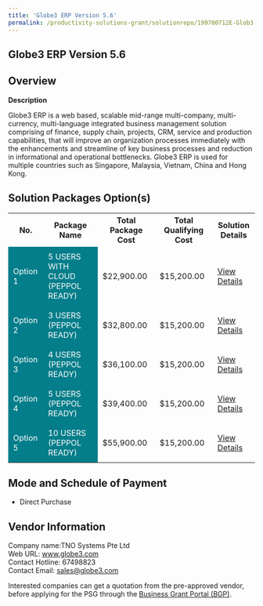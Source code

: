 ```yaml
---
title: 'Globe3 ERP Version 5.6'
permalink: /productivity-solutions-grant/solutionrepo/199700712E-Glob3-ERP-v-56-G
---
```


## Globe3 ERP Version 5.6

## Overview

**Description**

Globe3 ERP is a web based, scalable mid-range multi-company, multi-currency, multi-language integrated business management solution comprising of finance, supply chain, projects, CRM, service and production capabilities, that will improve an organization processes immediately with the enhancements and streamline of key business processes and reduction in informational and operational bottlenecks. Globe3 ERP is used for multiple countries such as Singapore, Malaysia, Vietnam, China and Hong Kong.

## Solution Packages Option(s)

<table>
<tr>
<th><b>No.</b></th>
<th><b>Package Name</b></th>
<th><b>Total Package Cost</b></th>
<th><b>Total Qualifying Cost</b></th>
<th><b>Solution Details</b></th>
</tr>
<tr>
<td style='padding: 10px; background-color: #037E8A; color: #FFFFFF;'>Option 1</td>
<td style='padding: 10px; background-color: #037E8A; color: #FFFFFF;'>5 USERS WITH CLOUD (PEPPOL READY)</td>
<td style='padding: 10px;'>$22,900.00</td>
<td style='padding: 10px;'>$15,200.00</td>
<td style='padding: 10px;'><a href='/images/psg/TNO_Globe3_01082024_Desensitised_Annex_3_Part1.pdf' target='_blank'>View Details</a></td>
</tr>
<tr>
<td style='padding: 10px; background-color: #037E8A; color: #FFFFFF;'>Option 2</td>
<td style='padding: 10px; background-color: #037E8A; color: #FFFFFF;'>3 USERS (PEPPOL READY)</td>
<td style='padding: 10px;'>$32,800.00</td>
<td style='padding: 10px;'>$15,200.00</td>
<td style='padding: 10px;'><a href='/images/psg/TNO_Globe3_01082024_Desensitised_Annex_3_Part2.pdf' target='_blank'>View Details</a></td>
</tr>
<tr>
<td style='padding: 10px; background-color: #037E8A; color: #FFFFFF;'>Option 3</td>
<td style='padding: 10px; background-color: #037E8A; color: #FFFFFF;'>4 USERS (PEPPOL READY)</td>
<td style='padding: 10px;'>$36,100.00</td>
<td style='padding: 10px;'>$15,200.00</td>
<td style='padding: 10px;'><a href='/images/psg/TNO_Globe3_01082024_Desensitised_Annex_3_Part3.pdf' target='_blank'>View Details</a></td>
</tr>
<tr>
<td style='padding: 10px; background-color: #037E8A; color: #FFFFFF;'>Option 4</td>
<td style='padding: 10px; background-color: #037E8A; color: #FFFFFF;'>5 USERS (PEPPOL READY)</td>
<td style='padding: 10px;'>$39,400.00</td>
<td style='padding: 10px;'>$15,200.00</td>
<td style='padding: 10px;'><a href='/images/psg/TNO_Globe3_01082024_Desensitised_Annex_3_Part4.pdf' target='_blank'>View Details</a></td>
</tr>
<tr>
<td style='padding: 10px; background-color: #037E8A; color: #FFFFFF;'>Option 5</td>
<td style='padding: 10px; background-color: #037E8A; color: #FFFFFF;'>10 USERS (PEPPOL READY)</td>
<td style='padding: 10px;'>$55,900.00</td>
<td style='padding: 10px;'>$15,200.00</td>
<td style='padding: 10px;'><a href='/images/psg/TNO_Globe3_01082024_Desensitised_Annex_3_Part5.pdf' target='_blank'>View Details</a></td>
</tr>
</table>

## Mode and Schedule of Payment

 - Direct Purchase

## Vendor Information

 Company name:TNO Systems Pte Ltd<br>Web URL: www.globe3.com <br>Contact Hotline: 67498823 <br>Contact Email: sales@globe3.com

Interested companies can get a quotation from the pre-approved vendor, before applying for the PSG through the <a href='https://www.businessgrants.gov.sg/' target='_blank' rel='noopener'>Business Grant Portal (BGP)</a>.

<script src="/jquery/resize-tables.js"></script>
